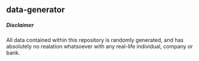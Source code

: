 ## data-generator

##### Disclaimer

All data contained within this repository is randomly generated, and has 
absolutely no realation whatsoever with any real-life individual, company or bank.

